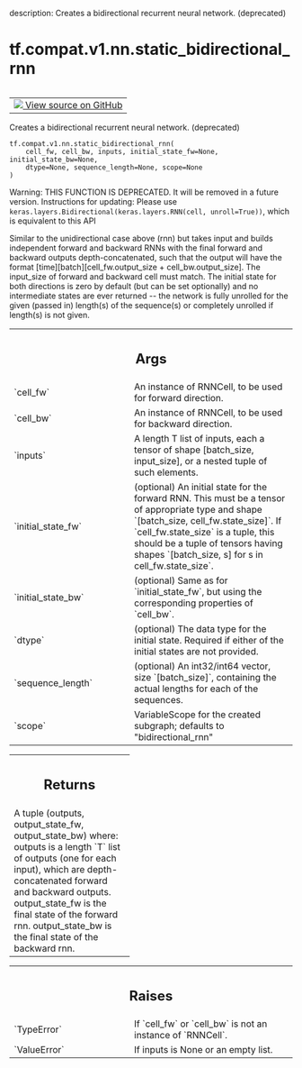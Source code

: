 description: Creates a bidirectional recurrent neural network. (deprecated)

<div itemscope itemtype="http://developers.google.com/ReferenceObject">
<meta itemprop="name" content="tf.compat.v1.nn.static_bidirectional_rnn" />
<meta itemprop="path" content="Stable" />
</div>

# tf.compat.v1.nn.static_bidirectional_rnn

<!-- Insert buttons and diff -->

<table class="tfo-notebook-buttons tfo-api nocontent" align="left">
<td>
  <a target="_blank" href="https://github.com/tensorflow/tensorflow/blob/r2.3/tensorflow/python/ops/rnn.py#L1515-L1610">
    <img src="https://www.tensorflow.org/images/GitHub-Mark-32px.png" />
    View source on GitHub
  </a>
</td>
</table>



Creates a bidirectional recurrent neural network. (deprecated)

<pre class="devsite-click-to-copy prettyprint lang-py tfo-signature-link">
<code>tf.compat.v1.nn.static_bidirectional_rnn(
    cell_fw, cell_bw, inputs, initial_state_fw=None, initial_state_bw=None,
    dtype=None, sequence_length=None, scope=None
)
</code></pre>



<!-- Placeholder for "Used in" -->

Warning: THIS FUNCTION IS DEPRECATED. It will be removed in a future version.
Instructions for updating:
Please use `keras.layers.Bidirectional(keras.layers.RNN(cell, unroll=True))`, which is equivalent to this API

Similar to the unidirectional case above (rnn) but takes input and builds
independent forward and backward RNNs with the final forward and backward
outputs depth-concatenated, such that the output will have the format
[time][batch][cell_fw.output_size + cell_bw.output_size]. The input_size of
forward and backward cell must match. The initial state for both directions
is zero by default (but can be set optionally) and no intermediate states are
ever returned -- the network is fully unrolled for the given (passed in)
length(s) of the sequence(s) or completely unrolled if length(s) is not given.

<!-- Tabular view -->
 <table class="responsive fixed orange">
<colgroup><col width="214px"><col></colgroup>
<tr><th colspan="2"><h2 class="add-link">Args</h2></th></tr>

<tr>
<td>
`cell_fw`
</td>
<td>
An instance of RNNCell, to be used for forward direction.
</td>
</tr><tr>
<td>
`cell_bw`
</td>
<td>
An instance of RNNCell, to be used for backward direction.
</td>
</tr><tr>
<td>
`inputs`
</td>
<td>
A length T list of inputs, each a tensor of shape [batch_size,
input_size], or a nested tuple of such elements.
</td>
</tr><tr>
<td>
`initial_state_fw`
</td>
<td>
(optional) An initial state for the forward RNN. This must
be a tensor of appropriate type and shape `[batch_size,
cell_fw.state_size]`. If `cell_fw.state_size` is a tuple, this should be a
tuple of tensors having shapes `[batch_size, s] for s in
cell_fw.state_size`.
</td>
</tr><tr>
<td>
`initial_state_bw`
</td>
<td>
(optional) Same as for `initial_state_fw`, but using the
corresponding properties of `cell_bw`.
</td>
</tr><tr>
<td>
`dtype`
</td>
<td>
(optional) The data type for the initial state.  Required if either
of the initial states are not provided.
</td>
</tr><tr>
<td>
`sequence_length`
</td>
<td>
(optional) An int32/int64 vector, size `[batch_size]`,
containing the actual lengths for each of the sequences.
</td>
</tr><tr>
<td>
`scope`
</td>
<td>
VariableScope for the created subgraph; defaults to
"bidirectional_rnn"
</td>
</tr>
</table>



<!-- Tabular view -->
 <table class="responsive fixed orange">
<colgroup><col width="214px"><col></colgroup>
<tr><th colspan="2"><h2 class="add-link">Returns</h2></th></tr>
<tr class="alt">
<td colspan="2">
A tuple (outputs, output_state_fw, output_state_bw) where:
outputs is a length `T` list of outputs (one for each input), which
are depth-concatenated forward and backward outputs.
output_state_fw is the final state of the forward rnn.
output_state_bw is the final state of the backward rnn.
</td>
</tr>

</table>



<!-- Tabular view -->
 <table class="responsive fixed orange">
<colgroup><col width="214px"><col></colgroup>
<tr><th colspan="2"><h2 class="add-link">Raises</h2></th></tr>

<tr>
<td>
`TypeError`
</td>
<td>
If `cell_fw` or `cell_bw` is not an instance of `RNNCell`.
</td>
</tr><tr>
<td>
`ValueError`
</td>
<td>
If inputs is None or an empty list.
</td>
</tr>
</table>

